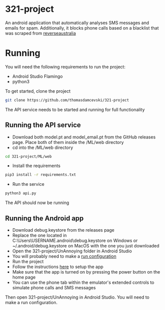 # 321-project

An android application that automatically analyses SMS messages and emails for spam. Additionally, it blocks phone calls based on a blacklist that was scraped from [reverseaustralia](https://www.reverseaustralia.com)

# Running

You will need the following requirements to run the project:

- Android Studio Flamingo
- python3

To get started, clone the project

```bash
git clone https://github.com/thomasdamcevski/321-project
```

The API service needs to be started and running for full functionality

## Running the API service

- Download both model.pt and model_email.pt from the GitHub releases page. Place both of them inside the /ML/web directory
- cd into the /ML/web directory
```bash
cd 321-project/ML/web
```
- Install the requirements
```bash
pip3 install -r requirements.txt
```
- Run the service
```bash
python3 api.py
```

The API should now be running

## Running the Android app

- Download debug.keystore from the releases page
- Replace the one located in C:\Users\USERNAME\.android\debug.keystore on Windows or ~/.android/debug.keystore on MacOS with the one you just downloaded
- Open the 321-project/UnAnnoying folder in Android Studio
- You will probably need to make a [run configuration](https://developer.android.com/studio/run/rundebugconfig)
- Run the project
- Follow the instructions [here](https://github.com/thomasdamcevski/321-project/tree/main/UnAnnoying) to setup the app
- Make sure that the app is turned on by pressing the power button on the home page
- You can use the phone tab within the emulator's extended controls to simulate phone calls and SMS messages

Then open 321-project/UnAnnoying in Android Studio. You will need to make a run configuration. 
